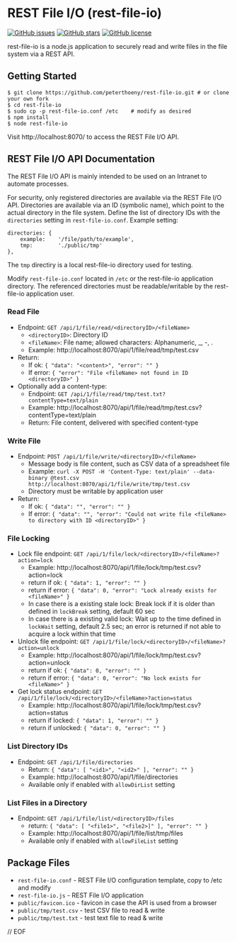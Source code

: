 # REST File I/O (rest-file-io)

[![GitHub issues](https://img.shields.io/github/issues/peterthoeny/rest-file-io)](https://github.com/peterthoeny/rest-file-io/issues)
[![GitHub stars](https://img.shields.io/github/stars/peterthoeny/rest-file-io)](https://github.com/peterthoeny/rest-file-io/stargazers)
[![GitHub license](https://img.shields.io/github/license/peterthoeny/rest-file-io)](https://github.com/peterthoeny/rest-file-io/blob/master/LICENSE)

rest-file-io is a node.js application to securely read and write files in the file system via a REST API.

## Getting Started

    $ git clone https://github.com/peterthoeny/rest-file-io.git # or clone your own fork
    $ cd rest-file-io
    $ sudo cp -p rest-file-io.conf /etc    # modify as desired
    $ npm install
    $ node rest-file-io

Visit http://localhost:8070/ to access the REST File I/O API.

## REST File I/O API Documentation

The REST File I/O API is mainly intended to be used on an Intranet to automate processes.

For security, only registered directories are available via the REST File I/O API. Directories are available via an ID (symbolic name), which point to the actual directory in the file system. Define the list of directory IDs with the `directories` setting in `rest-file-io.conf`. Example setting:

    directories: {
        example:    '/file/path/to/example',
        tmp:        './public/tmp'
    },

The `tmp` directiry is a local rest-file-io directory used for testing.

Modify `rest-file-io.conf` located in `/etc` or the rest-file-io application directory. The referenced directories must be readable/writable by the rest-file-io application user.

### Read File

- Endpoint: `GET /api/1/file/read/<directoryID>/<fileName>`
  - `<directoryID>`: Directory ID
  - `<fileName>`: File name; allowed characters: Alphanumeric, _, -, .
  - Example: http://localhost:8070/api/1/file/read/tmp/test.csv
- Return:
  - If ok: `{ "data": "<content>", "error": "" }`
  - If error: `{ "error": "File <fileName> not found in ID <directoryID>" }`
- Optionally add a content-type:
  - Endpoint: `GET /api/1/file/read/tmp/test.txt?contentType=text/plain`
  - Example: http://localhost:8070/api/1/file/read/tmp/test.csv?contentType=text/plain
  - Return: File content, delivered with specified content-type

### Write File

- Endpoint: `POST /api/1/file/write/<directoryID>/<fileName>`
  - Message body is file content, such as CSV data of a spreadsheet file
  - Example: `curl -X POST -H 'Content-Type: text/plain' --data-binary @test.csv http://localhost:8070/api/1/file/write/tmp/test.csv`
  - Directory must be writable by application user
- Return:
  - If ok:    `{ "data": "", "error": "" }`
  - If error: `{ "data": "", "error": "Could not write file <fileName> to directory with ID <directoryID>" }`

### File Locking

- Lock file endpoint: `GET /api/1/file/lock/<directoryID>/<fileName>?action=lock`
  - Example: http://localhost:8070/api/1/file/lock/tmp/test.csv?action=lock
  - return if ok:    `{ "data": 1, "error": "" }`
  - return if error: `{ "data": 0, "error": "Lock already exists for <fileName>" }`
  - In case there is a existing stale lock: Break lock if it is older than defined in `lockBreak` setting, default 60 sec
  - In case there is a existing valid lock: Wait up to the time defined in `lockWait` setting, default 2.5 sec; an error is returned if not able to acquire a lock within that time
- Unlock file endpoint: `GET /api/1/file/lock/<directoryID>/<fileName>?action=unlock`
  - Example: http://localhost:8070/api/1/file/lock/tmp/test.csv?action=unlock
  - return if ok:    `{ "data": 0, "error": "" }`
  - return if error: `{ "data": 0, "error": "No lock exists for <fileName>" }`
- Get lock status endpoint: `GET /api/1/file/lock/<directoryID>/<fileName>?action=status`
  - Example: http://localhost:8070/api/1/file/lock/tmp/test.csv?action=status
  - return if locked:   `{ "data": 1, "error": "" }`
  - return if unlocked: `{ "data": 0, "error": "" }`

### List Directory IDs

- Endpoint: `GET /api/1/file/directories`
  - Return: `{ "data": [ "<id1>", "<id2>" ], "error": "" }`
  - Example: http://localhost:8070/api/1/file/directories
  - Available only if enabled with `allowDirList` setting

### List Files in a Directory

- Endpoint: `GET /api/1/file/list/<directoryID>/files`
  - return: `{ "data": [ "<file1>", "<file2>]" ], "error": "" }`
  - Example: http://localhost:8070/api/1/file/list/tmp/files
  - Available only if enabled with `allowFileList` setting

## Package Files

- `rest-file-io.conf` - REST File I/O configuration template, copy to /etc and modify
- `rest-file-io.js` - REST File I/O application
- `public/favicon.ico` - favicon in case the API is used from a browser
- `public/tmp/test.csv` - test CSV file to read & write
- `public/tmp/test.txt` - test text file to read & write

// EOF
